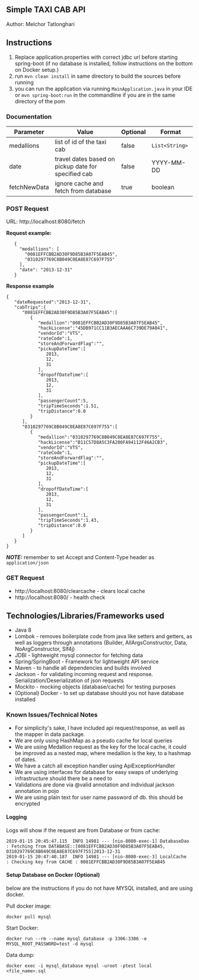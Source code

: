 
## Simple TAXI CAB API

Author: Melchor Tatlonghari

## Instructions
1. Replace application.properties with correct jdbc url before starting spring-boot
(if no database is installed, follow instructions on the bottom on Docker setup.)
2. run `mvn clean install` in same directory to build the sources before running
3. you can run the application via running `MainApplication.java` in your IDE or `mvn spring-boot:run` in the 
commandline if you are in the same directory of the pom

### Documentation
|  Parameter 	|   Value	|  Optional 	|   Format	|   	
|---	|---	|---	|---		|
| medallions  	|   list of id of the taxi cab	| false  	| `List<String>`  	   	|
| date  	|  travel dates based on pickup date for specified cab 	|   false	|   YYYY-MM-DD	   	|
| fetchNewData  	|   ignore cache and fetch from database  	|   	true|  boolean 	   	|

### POST Request
URL: http://localhost:8080/fetch

**Request example:**

```
   {
     "medallions": [
       "0081EFFCBB2AD30F9D85B3A07F5EAB45",
       "0310297769C8B049C0EA8E87C697F755"
     ],
     "date": "2013-12-31"
   }
 ```

**Response example**

```$xslt
{  
   "dateRequested":"2013-12-31",
   "cabTrips":{  
      "0081EFFCBB2AD30F9D85B3A07F5EAB45":[  
         {  
            "medallion":"0081EFFCBB2AD30F9D85B3A07F5EAB45",
            "hackLicense":"45DB971CC11B3AECAAA6C739DE79A041",
            "vendorId":"VTS",
            "rateCode":1,
            "storeAndForwardFlag":"",
            "pickupDateTime":[  
               2013,
               12,
               31
            ],
            "dropoffDateTime":[  
               2013,
               12,
               31
            ],
            "passengerCount":5,
            "tripTimeSeconds":1.51,
            "tripDistance":0.0
         }
      ],
      "0310297769C8B049C0EA8E87C697F755":[  
         {  
            "medallion":"0310297769C8B049C0EA8E87C697F755",
            "hackLicense":"B11C57D8A5C3FA200FA94112F46A2CB3",
            "vendorId":"VTS",
            "rateCode":1,
            "storeAndForwardFlag":"",
            "pickupDateTime":[  
               2013,
               12,
               31
            ],
            "dropoffDateTime":[  
               2013,
               12,
               31
            ],
            "passengerCount":1,
            "tripTimeSeconds":1.43,
            "tripDistance":0.0
         }
      ]
   }
}
```

***NOTE:***
remember to set Accept and Content-Type header as
`application/json`

### GET Request

- http://localhost:8080/clearcache - clears local cache
- http://localhost:8080/ - health check



## Technologies/Libraries/Frameworks used
- Java 8
-  Lombok - removes boilerplate code from java like setters and getters, as well as loggers through annotations
(Builder, AllArgsConstructor, Data, NoArgConstructor, Slf4j)
- JDBI - lightweight mysql connector for fetching data 
- Spring/SpringBoot - Framework for lightweight API service
- Maven - to handle all dependencies and builds involved
- Jackson - for validating incoming request and response. Serialization/Deserialization of json requests
- Mockito - mocking objects (database/cache) for testing purposes
- (Optional) Docker - to set up database should you not have database installed 

### Known Issues/Technical Notes
- For simplicity's sake, I have included  api request/response, as well as the mapper in data package.
- We are only using HashMap as a pseudo cache for local queries
- We are using Medallion request as the key for the local cache, it could be improved as a nested map, where medallion is the key, to a hashmap of dates.
- We have a catch all exception handler using ApiExceptionHandler
- We are using interfaces for database for easy swaps of underlying infrastructure should there be a need to
- Validations are done via @valid annotation and individual jackson annotation in pojo
- We are using plain text for user name password of db. this should be encrypted 


#### Logging

Logs will show if the request are from Database or from cache:

```
2019-01-15 20:45:47.115  INFO 14981 --- [nio-8080-exec-1] DatabaseDao               : Fetching from DATABASE::[0081EFFCBB2AD30F9D85B3A07F5EAB45, 0310297769C8B049C0EA8E87C697F755]2013-12-31
2019-01-15 20:47:40.187  INFO 14981 --- [nio-8080-exec-3] LocalCache              : Checking key from CACHE : 0081EFFCBB2AD30F9D85B3A07F5EAB45
```

#### Setup Database on Docker (Optional)
below are the instructions if you do not have MYSQL installed, and are using docker.

Pull docker image:

`docker pull mysql`
 
 Start Docker:
 
`docker run --rm --name mysql_database -p 3306:3306 -e MYSQL_ROOT_PASSWORD=test -d mysql`

Data dump:

`docker exec -i mysql_database mysql -uroot -ptest local <file_name>.sql`